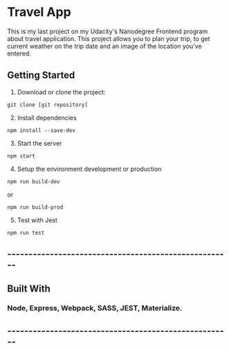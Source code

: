 # Travel App

This is my last project on my Udacity's Nanodegree Frontend program about travel application. This project allows you to plan your trip, to get current weather on the trip date and an image of the location you've entered.

## Getting Started

1. Download or clone the project:
```
git clone [git repository]
```
2. Install dependencies
```
npm install --save-dev
```
3. Start the server
```
npm start
```
4. Setup the environment development or production
```
npm run build-dev
```
or 
```
npm run build-prod
```
5. Test with Jest
```
npm run test
```
## -----------------------------------------------------

## Built With

### Node, Express, Webpack, SASS, JEST, Materialize.

## -----------------------------------------------------
